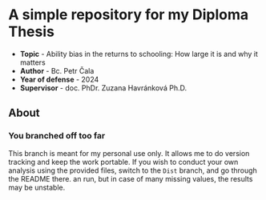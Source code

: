 ﻿# A simple repository for my Diploma Thesis
* **Topic** - Ability bias in the returns to schooling: How large it is and why it matters
* **Author** - Bc. Petr Čala
* **Year of defense** - 2024
* **Supervisor** - doc. PhDr. Zuzana Havránková Ph.D.

## About

### You branched off too far

This branch is meant for my personal use only. It allows me to do version tracking and keep the work portable. If you wish to conduct your own analysis using the provided files, switch to the `Dist` branch, and go through the README there.
an run, but in case of many missing values, the results may be unstable.
